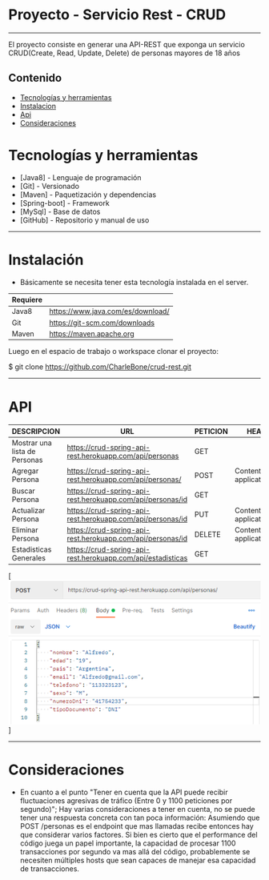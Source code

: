 # Proyecto - Servicio Rest - CRUD

---


El proyecto consiste en generar una API-REST que exponga un servicio CRUD(Create, Read, Update, Delete) de personas mayores de 18 años

## Contenido

- [Tecnologías y herramientas](#install)
- [Instalacion](#instalacion)
- [Api](#api)
- [Consideraciones](#consideraciones)


# Tecnologías y herramientas

* [Java8] - Lenguaje de programación
* [Git] - Versionado
* [Maven] - Paquetización y dependencias
* [Spring-boot] - Framework
* [MySql] - Base de datos
* [GitHub] - Repositorio y manual de uso


-------

# Instalación

- Básicamente se necesita tener esta tecnología instalada en el server.

| Requiere |  |
| ------ | ------ |
| Java8 | https://www.java.com/es/download/ |
| Git | https://git-scm.com/downloads |
| Maven | https://maven.apache.org |


Luego en el espacio de trabajo o workspace clonar el proyecto:

$ git clone https://github.com/CharleBone/crud-rest.git

------

# API

| DESCRIPCION  | URL | PETICION  | HEADER  | RESPUESTA
| ------ | ------ | ------ | ------ | ------ |
| Mostrar una lista de Personas | https://crud-spring-api-rest.herokuapp.com/api/personas | GET| | JSON | 
| Agregar Persona | https://crud-spring-api-rest.herokuapp.com/api/personas/ | POST | Content-Type: application/json |
| Buscar Persona | https://crud-spring-api-rest.herokuapp.com/api/personas/id | GET |   | JSON
| Actualizar Persona | https://crud-spring-api-rest.herokuapp.com/api/personas/id | PUT | Content-Type: application/json | 
| Eliminar Persona | https://crud-spring-api-rest.herokuapp.com/api/personas/id | DELETE    | Content-Type: application/json
| Estadisticas Generales | https://crud-spring-api-rest.herokuapp.com/api/estadisticas | GET |  | JSON | 

[![N|Solid](https://github.com/CharleBone/crud-rest/blob/master/src/main/resources/static/imagenes_ejemplo/agregarPersona.PNG)]

------

# Consideraciones
- En cuanto a el punto "Tener en cuenta que la API puede recibir fluctuaciones agresivas de tráfico
  (Entre 0 y 1100 peticiones por segundo)"; Hay varias consideraciones a tener en cuenta,
  no se puede tener una respuesta concreta con tan poca información:
  Asumiendo que POST /personas es el endpoint que mas llamadas recibe entonces hay que considerar varios
  factores. Si bien es cierto que el performance del código juega un papel importante, la capacidad de
  procesar 1100 transacciones por segundo va mas allá del código, probablemente se necesiten
  múltiples hosts que sean capaces de manejar esa capacidad de transacciones.